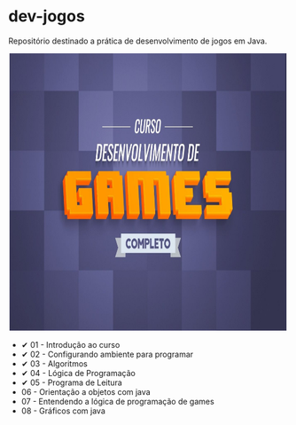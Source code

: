 # dev-jogos
Repositório destinado a prática de desenvolvimento de jogos em Java.
<p align="center">
<img width=500 height=500 src="/img/danki.jpeg"
<p>

<p align="center">
<ul>
<li>✔ 01 - Introdução ao curso</li>
<li>✔ 02 - Configurando ambiente para programar</li>
<li>✔ 03 - Algoritmos</li>
<li>✔ 04 - Lógica de Programação</li>
<li>✔ 05 - Programa de Leitura</li>
<li>06 - Orientação a objetos com java</li>
<li>07 - Entendendo a lógica de programação de games</li>
<li>08 - Gráficos com java</li>
<ul>
<p>

